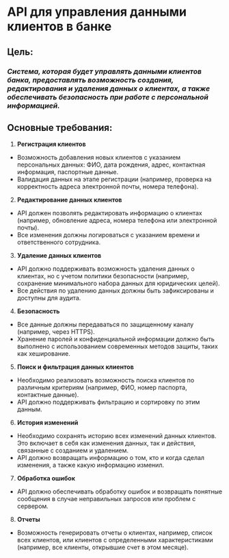 # API для управления данными клиентов в банке
## Цель:
### *Cистема, которая будет управлять данными клиентов банка, предоставлять возможность создания, редактирования и удаления данных о клиентах, а также обеспечивать безопасность при работе с персональной информацией.*

## Основные требования:

1. **Регистрация клиентов**
- Возможность добавления новых клиентов с указанием персональных данных: ФИО, дата рождения, адрес, контактная информация, паспортные данные.
- Валидация данных на этапе регистрации (например, проверка на корректность адреса электронной почты, номера телефона).

2. **Редактирование данных клиентов**
- API должен позволять редактировать информацию о клиентах (например, обновление адреса, номера телефона или электронной почты).
- Все изменения должны логироваться с указанием времени и ответственного сотрудника.

3. **Удаление данных клиентов**
- API должно поддерживать возможность удаления данных о клиентах, но с учетом политики безопасности (например, сохранение минимального набора данных для юридических целей).
- Все действия по удалению данных должны быть зафиксированы и доступны для аудита.

4. **Безопасность**
- Все данные должны передаваться по защищенному каналу (например, через HTTPS).
- Хранение паролей и конфиденциальной информации должно быть выполнено с использованием современных методов защиты, таких как хеширование.

5. **Поиск и фильтрация данных клиентов**
- Необходимо реализовать возможность поиска клиентов по различным критериям (например, ФИО, номер паспорта, контактные данные).
- API должно поддерживать фильтрацию и сортировку по этим данным.

6. **История изменений**
- Необходимо сохранять историю всех изменений данных клиентов. Это включает в себя как изменения данных, так и действия, связанные с созданием и удалением.
- API должно возвращать информацию о том, кто и когда сделал изменения, а также какую информацию изменил.

7. **Обработка ошибок**
- API должно обеспечивать обработку ошибок и возвращать понятные сообщения в случае неправильных запросов или проблем с сервером.

8. **Отчеты**
- Возможность генерировать отчеты о клиентах, например, список всех клиентов, или клиентов с определенными характеристиками (например, все клиенты, открывшие счет в этом месяце).